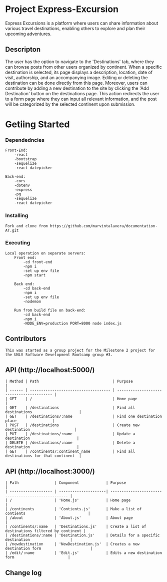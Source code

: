 # Project Express-Excursion
Express Excursions is a platform where users can share information about various travel destinations, enabling others to explore and plan their upcoming adventures.  

## Descripton
The user has the option to navigate to the 'Destinations' tab, where they can browse posts from other users organized by continent. When a specific destination is selected, its page displays a description, location, date of visit, authorship, and an accompanying image. Editing or deleting the destination can be done directly from this page. Moreover, users can contribute by adding a new destination to the site by clicking the 'Add Destination' button on the destinations page. This action redirects the user to a form page where they can input all relevant information, and the post will be categorized by the selected continent upon submission.

# Getiing Started

### Dependedncies
    Front-End:
        -react
        -bootstrap
        -sequelize
        -react datepicker

    Back-end:
        -cors
        -dotenv
        -express
        -pg
        -sequelize
        -react datepicker

### Installing
    Fork and clone from https://github.com/marvintalavera/documentation-AT.git

### Executing
    Local operation on separate servers:
        Front end:
            -cd front-end 
            -npm i
            -set up env file
            -npm start

        Back end:
            -cd back-end
            -npm i
            -set up env file
            -nodemon 

        Run from build file on back-end:
            -cd back-end
            -npm i
            -NODE_ENV=production PORT=8000 node index.js

## Contributors
    This was started as a group project for the Milestone 2 project for the UNLV Software Development Bootcamp group #3.


## API (http://localhost:5000/)
    | Method | Path                                 | Purpose                                   |
    | ------ | ------------------------------------ | ----------------------------------------- |
    | GET    | /                                    | Home page                                 |
    | GET    | /destinations                        | Find all destinations                     |
    | GET    | /destinations/:name                  | Find one destination place                |
    | POST   | /destinations                        | Create new destination                    |
    | PUT    | /destinations/:name                  | Update a  destination                     |
    | DELETE | /destinations/:name                  | Delete a  destination                     |
    | GET    | /continents/:continent_name          | Find all destinations for that continent  |
 

## API (http://localhost:3000/)
    | Path                | Component            | Purpose                                             |
    | ------------------- | ---------------------| --------------------------------------------------- |
    | /                   | 'Home.js'            | Home page                                           |
    | /continents         | 'Contients.js'       | Make a list of contients                            |
    | /about              | 'About.js'           | About page                                          |
    | /continents/:name   | 'Destinations.js'    | Create a list of destinations filtered by continent |
    | /destinations/:name | 'Destination.js'     | Details for a specific destination                  | 
    | /newdestination     | 'NewDestination.js'  | Creates a new destination form                      |
    | /edit/:name         | 'Edit.js'            | Edits a new destination form                        |
 
## Change log